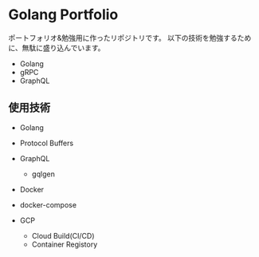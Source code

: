 # Golang Portfolio
ポートフォリオ&勉強用に作ったリポジトリです。
以下の技術を勉強するために、無駄に盛り込んでいます。
- Golang
- gRPC
- GraphQL

## 使用技術
- Golang
- Protocol Buffers
- GraphQL
  - gqlgen

- Docker
- docker-compose

- GCP
  - Cloud Build(CI/CD)
  - Container Registory